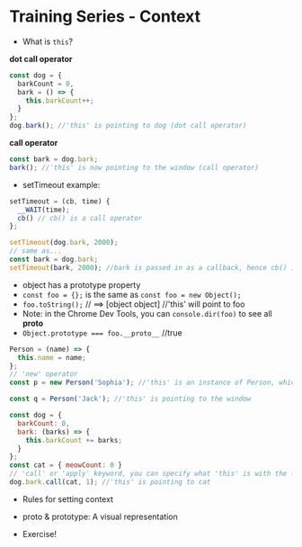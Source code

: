 # Training Series - Context
* What is `this`?

**dot call operator** 
```js
const dog = {
  barkCount = 0,
  bark = () => {
    this.barkCount++;
  }
};
dog.bark(); //'this' is pointing to dog (dot call operator)
```

**call operator** 
```js
const bark = dog.bark;
bark(); //'this' is now pointing to the window (call operator)
```

* setTimeout example:
```js
setTimeout = (cb, time) {
  __WAIT(time);
  cb() // cb() is a call operator
};

setTimeout(dog.bark, 2000);
// same as...
const bark = dog.bark;
setTimeout(bark, 2000); //bark is passed in as a callback, hence cb() is a call operator
```

* object has a prototype property
* `const foo = {};` is the same as `const foo = new Object();`
* `foo.toString();` // ==> [object object] //'this' will point to foo
* Note: in the Chrome Dev Tools, you can `console.dir(foo)` to see all __proto__
* `Object.prototype === foo.__proto__` //true

```js
Person = (name) => {
  this.name = name;
};
// 'new' operator
const p = new Person('Sophia'); //'this' is an instance of Person, which inherits all prototypes

const q = Person('Jack'); //'this' is pointing to the window
```

```js
const dog = {
  barkCount: 0,
  bark: (barks) => {
    this.barkCount += barks;
  }
};
const cat = { meowCount: 0 }
// 'call' or 'apply' keyword, you can specify what 'this' is with the first parameter
dog.bark.call(cat, 1); //'this' is pointing to cat
```
* Rules for setting context

* proto & prototype: A visual representation

* Exercise!
